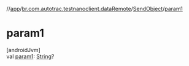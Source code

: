 //[app](../../../index.md)/[br.com.autotrac.testnanoclient.dataRemote](../index.md)/[SendObject](index.md)/[param1](param1.md)

# param1

[androidJvm]\
val [param1](param1.md): [String](https://kotlinlang.org/api/latest/jvm/stdlib/kotlin/-string/index.html)?
